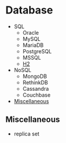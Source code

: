 # Database

* SQL
  * Oracle
  * MySQL
  * MariaDB
  * PostgreSQL
  * MSSQL
  * [H2](http://www.h2database.com/html/main.html)
* NoSQL
  * MongoDB
  * RethinkDB
  * Cassandra
  * Couchbase
* [Miscellaneous](#miscellaneous)

## Miscellaneous

* replica set
